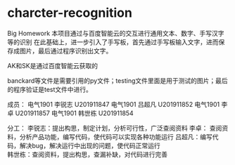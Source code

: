 # charcter-recognition
Big Homework 本项目通过与百度智能云的交互进行通用文本、数字、手写汉字等的识别 在此基础上，进一步引入了手写板，首先通过手写板输入文字，进而保存成图片，最后通过程序识别出文字。

AK和SK是通过百度智能云获取的

banckard等文件是需要引用的py文件；testing文件里面是用于测试的图片；最后的程序验证是test文件中进行。

成员：
电气1901 李锐志 U201911847
电气1901 吕超凡 U201911852
电气1901 李卓   U201911857
电气1901 韩世栋 U201911854

分工：
李锐志：提出构思，制定计划，分析可行性，广泛查阅资料
李卓：  查阅资料，分析产品功能，编写代码，使代码可以实现各种功能运行
吕超凡：编写代码，解决bug，解决运行中出现的问题，使代码正常运行             
韩世栋：查阅资料，提出构思，查漏补缺，对代码进行完善
